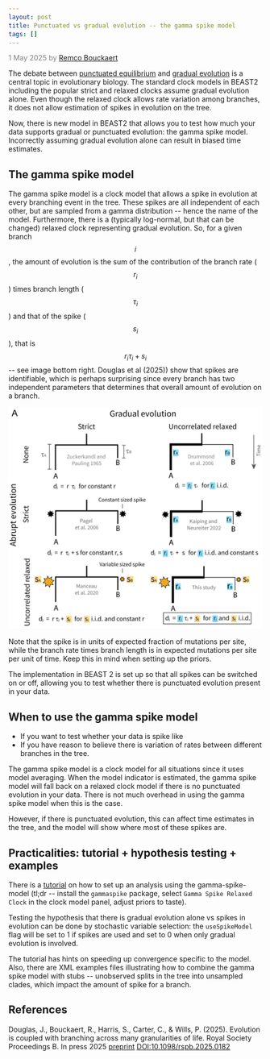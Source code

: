 ```yaml
---
layout: post
title: Punctuated vs gradual evolution -- the gamma spike model
tags: []
---
```

<p style="color:gray">1 May 2025 by <a href="mailto:r.bouckaert@auckland.ac.nz">Remco Bouckaert</a></p>


The debate between [punctuated equilibrium](https://en.wikipedia.org/wiki/Punctuated_equilibrium) and [gradual evolution](https://en.wikipedia.org/wiki/Phyletic_gradualism) is a central topic in evolutionary biology.
The standard clock models in BEAST2 including the popular strict and relaxed clocks assume gradual evolution alone. 
Even though the relaxed clock allows rate variation among branches, it does not allow estimation of spikes in evolution on the tree.

Now, there is new model in BEAST2 that allows you to test how much your data supports gradual or punctuated evolution: the gamma spike model.
Incorrectly assuming gradual evolution alone can result in biased time estimates.

## The gamma spike model

The gamma spike model is a clock model that allows a spike in evolution at every branching event in the tree.
These spikes are all independent of each other, but are sampled from a gamma distribution -- hence the name of the model.
Furthermore, there is a (typically log-normal, but that can be changed) relaxed clock representing gradual evolution.
So, for a given branch $$i$$, the amount of evolution is the sum of the contribution of the branch rate ($$r_i$$) times branch length ($$\tau_i$$) and that of the spike ($$s_i$$), that is $$r_i\tau_i + s_i$$ -- see image bottom right.
Douglas et al (2025)) show that spikes are identifiable, which is perhaps surprising since every branch has two independent parameters that determines that overall amount of evolution on a branch.

![clockmodels](/images/gammaspikes.png)

Note that the spike is in units of expected fraction of mutations per site, while the branch rate times branch length is in expected mutations per site per unit of time.
Keep this in mind when setting up the priors.

The implementation in BEAST 2 is set up so that all spikes can be switched on or off, allowing you to test whether there is punctuated evolution present in your data.

## When to use the gamma spike model

* If you want to test whether your data is spike like
* If you have reason to believe there is variation of rates between different branches in the tree. 

The gamma spike model is a clock model for all situations since it uses model averaging.
When the model indicator is estimated, the gamma spike model will fall back on a relaxed clock model if there is no punctuated evolution in your data.
There is not much overhead in using the gamma spike model when this is the case.

However, if there is punctuated evolution, this can affect time estimates in the tree, and the model will show where most of these spikes are.


## Practicalities: tutorial + hypothesis testing + examples

There is a [tutorial](https://github.com/jordandouglas/GammaSpikeModel) on how to set up an analysis using the gamma-spike-model (tl;dr -- install the `gammaspike` package, select `Gamma Spike Relaxed Clock` in the clock model panel, adjust priors to taste).

Testing the hypothesis that there is gradual evolution alone vs spikes in evolution can be done by stochastic variable selection: the `useSpikeModel` flag will be set to 1 if spikes are used and set to 0 when only gradual evolution is involved.

The tutorial has hints on speeding up convergence specific to the model.
Also, there are XML examples files illustrating how to combine the gamma spike model with stubs -- unobserved splits in the tree into unsampled clades, which impact the amount of spike for a branch.

## References

Douglas, J., Bouckaert, R., Harris, S., Carter, C., & Wills, P. (2025). 
Evolution is coupled with branching across many granularities of life.
Royal Society Proceedings B. In press 2025 [preprint](https://www.biorxiv.org/content/10.1101/2024.09.08.611933.full.pdf)
[DOI:10.1098/rspb.2025.0182](https://doi.org/10.1098/rspb.2025.0182)

<script src="https://cdn.mathjax.org/mathjax/latest/MathJax.js?config=TeX-AMS-MML_HTMLorMML" type="text/javascript"></script>

